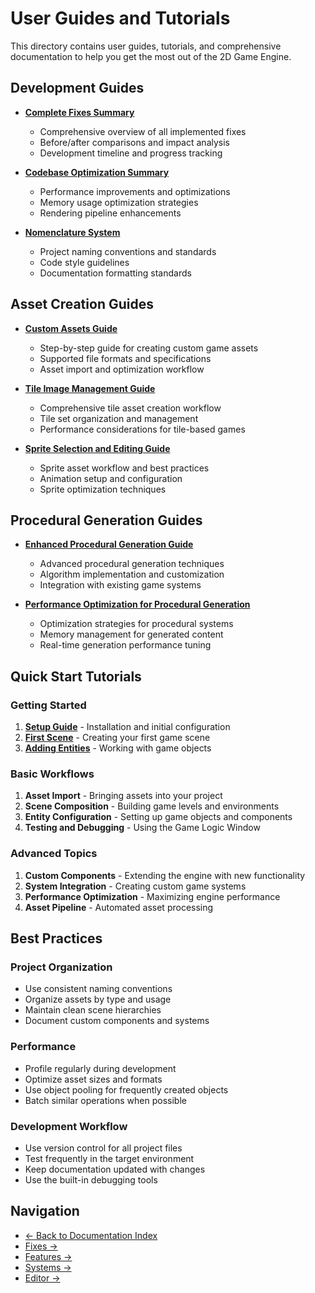 # User Guides and Tutorials

This directory contains user guides, tutorials, and comprehensive documentation to help you get the most out of the 2D Game Engine.

## Development Guides

- **[Complete Fixes Summary](COMPLETE_FIXES_SUMMARY.md)**
  - Comprehensive overview of all implemented fixes
  - Before/after comparisons and impact analysis
  - Development timeline and progress tracking

- **[Codebase Optimization Summary](CODEBASE_OPTIMIZATION_SUMMARY.md)**
  - Performance improvements and optimizations
  - Memory usage optimization strategies
  - Rendering pipeline enhancements

- **[Nomenclature System](Nomenclature_System.md)**
  - Project naming conventions and standards
  - Code style guidelines
  - Documentation formatting standards

## Asset Creation Guides

- **[Custom Assets Guide](custom_assets_guide.md)**
  - Step-by-step guide for creating custom game assets
  - Supported file formats and specifications
  - Asset import and optimization workflow

- **[Tile Image Management Guide](tile_image_management_guide.md)**
  - Comprehensive tile asset creation workflow
  - Tile set organization and management
  - Performance considerations for tile-based games

- **[Sprite Selection and Editing Guide](Sprite_Selection_and_Editing_Guide.md)**
  - Sprite asset workflow and best practices
  - Animation setup and configuration
  - Sprite optimization techniques

## Procedural Generation Guides

- **[Enhanced Procedural Generation Guide](enhanced_procedural_generation_guide.md)**
  - Advanced procedural generation techniques
  - Algorithm implementation and customization
  - Integration with existing game systems

- **[Performance Optimization for Procedural Generation](Performance_Optimization_Procedural_Generation.md)**
  - Optimization strategies for procedural systems
  - Memory management for generated content
  - Real-time generation performance tuning

## Quick Start Tutorials

### Getting Started
1. **[Setup Guide](../../SETUP.md)** - Installation and initial configuration
2. **[First Scene](../features/SCENE_SAVE_FUNCTIONALITY.md)** - Creating your first game scene
3. **[Adding Entities](../systems/PlayerSystem_Implementation.md)** - Working with game objects

### Basic Workflows
1. **Asset Import** - Bringing assets into your project
2. **Scene Composition** - Building game levels and environments
3. **Entity Configuration** - Setting up game objects and components
4. **Testing and Debugging** - Using the Game Logic Window

### Advanced Topics
1. **Custom Components** - Extending the engine with new functionality
2. **System Integration** - Creating custom game systems
3. **Performance Optimization** - Maximizing engine performance
4. **Asset Pipeline** - Automated asset processing

## Best Practices

### Project Organization
- Use consistent naming conventions
- Organize assets by type and usage
- Maintain clean scene hierarchies
- Document custom components and systems

### Performance
- Profile regularly during development
- Optimize asset sizes and formats
- Use object pooling for frequently created objects
- Batch similar operations when possible

### Development Workflow
- Use version control for all project files
- Test frequently in the target environment
- Keep documentation updated with changes
- Use the built-in debugging tools

## Navigation

- [← Back to Documentation Index](../README.md)
- [Fixes →](../fixes/)
- [Features →](../features/)
- [Systems →](../systems/)
- [Editor →](../editor/)
